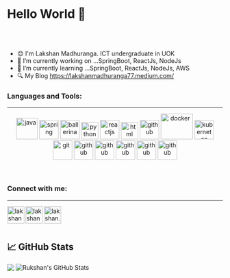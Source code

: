 # Hello World 👋

<br/>
<br/>

- 😊 I'm Lakshan Madhuranga. ICT undergraduate in UOK
- 🔭 I’m currently working on ...SpringBoot, ReactJs, NodeJs
- 🌱 I’m currently learning ...SpringBoot, ReactJs, NodeJs, AWS
- 🔍 My Blog https://lakshanmadhuranga77.medium.com/
### Languages and Tools:
---
<p align="center">
    <img src="https://www.vectorlogo.zone/logos/java/java-icon.svg" alt="java" width="50" height="50"/> 
    <img src="https://www.vectorlogo.zone/logos/springio/springio-icon.svg" alt="spring" width="45" height="45"/>
    <img src="https://www.vectorlogo.zone/logos/nodejs/nodejs-icon.svg" alt="ballerina" width="45" height="45"/>
    <img src="https://www.vectorlogo.zone/logos/python/python-icon.svg" alt="python" width="40" height="40"/>
    <img src="https://www.vectorlogo.zone/logos/reactjs/reactjs-icon.svg" alt="reactjs" width="45" height="45"/>
    <img src="https://www.vectorlogo.zone/logos/w3_html5/w3_html5-icon.svg" alt="html" width="40" height="40"/>
    <img src="https://www.vectorlogo.zone/logos/jenkins/jenkins-icon.svg" alt="github" width="45" height="45"/> 
    <img src="https://www.vectorlogo.zone/logos/docker/docker-icon.svg" alt="docker" width="75" height="60"/> 
    <img src="https://www.vectorlogo.zone/logos/kubernetes/kubernetes-icon.svg" alt="kubernetes" width="45" height="45"/>
    <img src="https://www.vectorlogo.zone/logos/git-scm/git-scm-icon.svg" alt="git" width="45" height="45"/> 
    <img src="https://www.vectorlogo.zone/logos/gitlab/gitlab-icon.svg" alt="github" width="45" height="45"/> 
    <img src="https://www.vectorlogo.zone/logos/github/github-icon.svg" alt="github" width="45" height="45"/> 
    <img src="https://www.vectorlogo.zone/logos/mongodb/mongodb-icon.svg" alt="github" width="45" height="45"/> 
    <img src="https://www.vectorlogo.zone/logos/mysql/mysql-icon.svg" alt="github" width="45" height="45"/> 
    <img src="https://www.vectorlogo.zone/logos/amazon_aws/amazon_aws-icon.svg" alt="github" width="45" height="45"/> 
</p>
<br />

### Connect with me:
---
[<img align="left" alt="lakshan_mail" src="https://www.vectorlogo.zone/logos/gmail/gmail-icon.svg" height="40" width="40"  />][gmail]
[<img align="left" alt="lakshanmadhuranga | LinkedIn" src="https://www.vectorlogo.zone/logos/linkedin/linkedin-icon.svg" height="40" width="40" />][linkedin]
[<img align="left" alt="lakshan.madhuranga" src="https://www.vectorlogo.zone/logos/facebook/facebook-icon.svg" height="40" width="40" />][facebook]

<br/>
<br/>
<br/>

## &#x1f4c8; GitHub Stats
<img align="center" src="https://github-readme-stats.vercel.app/api/top-langs/?username=lakshan77&hide=html,css&title_color=ffffff&text_color=c9cacc&icon_color=2bbc8a&bg_color=1d1f21" />
<img align="center" src="https://github-readme-stats.vercel.app/api?username=lakshan77&show_icons=true&line_height=27&count_private=true&title_color=ffffff&text_color=c9cacc&icon_color=2bbc8a&bg_color=1d1f21" alt="Rukshan's GitHub Stats" />


[gmail]: mailto:eng.lakshanmadhuranga77@gmail.com
[facebook]: https://www.facebook.com/profile.php?id=100005031976051
[linkedin]: https://linkedin.com/in/lakshanmadhuranga

